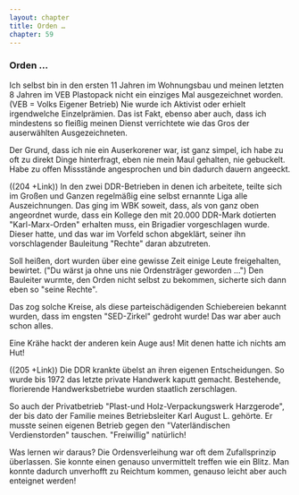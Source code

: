 ```yaml
---  
layout: chapter
title: Orden …
chapter: 59
---  
```


### Orden …

Ich selbst bin in den ersten 11 Jahren im Wohnungsbau und meinen letzten 8
Jahren im VEB Plastopack nicht ein einziges Mal ausgezeichnet worden. (VEB =
Volks Eigener Betrieb) Nie wurde ich Aktivist oder erhielt irgendwelche
Einzelprämien. Das ist Fakt, ebenso aber auch, dass ich mindestens so fleißig
meinen Dienst verrichtete wie das Gros der auserwählten Ausgezeichneten.

Der Grund, dass ich nie ein Auserkorener war, ist ganz simpel, ich habe zu oft
zu direkt Dinge hinterfragt, eben nie mein Maul gehalten, nie gebuckelt. Habe
zu offen Missstände angesprochen und bin dadurch dauern angeeckt.

((204 +Link)) In den zwei DDR-Betrieben in denen ich arbeitete, teilte sich im
Großen und Ganzen regelmäßig eine selbst ernannte Liga alle Auszeichnungen.
Das ging im WBK soweit, dass, als von ganz oben angeordnet wurde, dass ein
Kollege den mit 20.000 DDR-Mark dotierten "Karl-Marx-Orden" erhalten muss, ein
Brigadier vorgeschlagen wurde. Dieser hatte, und das war im Vorfeld schon
abgeklärt, seiner ihn vorschlagender Bauleitung "Rechte" daran abzutreten.

Soll heißen, dort wurden über eine gewisse Zeit einige Leute freigehalten,
bewirtet. ("Du wärst ja ohne uns nie Ordensträger geworden …") Den Bauleiter
wurmte, den Orden nicht selbst zu bekommen, sicherte sich dann eben so "seine
Rechte".

Das zog solche Kreise, als diese parteischädigenden Schiebereien bekannt
wurden, dass im engsten "SED-Zirkel" gedroht wurde! Das war aber auch schon
alles.

Eine Krähe hackt der anderen kein Auge aus! Mit denen hatte ich nichts am Hut!

((205 +Link)) Die DDR krankte übelst an ihren eigenen Entscheidungen. So wurde
bis 1972 das letzte private Handwerk kaputt gemacht. Bestehende, florierende
Handwerksbetriebe wurden staatlich zerschlagen.

So auch der Privatbetrieb "Plast-und Holz-Verpackungswerk Harzgerode", der bis
dato der Familie meines Betriebsleiter Karl August L. gehörte. Er musste
seinen eigenen Betrieb gegen den "Vaterländischen Verdienstorden" tauschen.
"Freiwillig" natürlich!

Was lernen wir daraus? Die Ordensverleihung war oft dem Zufallsprinzip
überlassen. Sie konnte einen genauso unvermittelt treffen wie ein Blitz. Man
konnte dadurch unverhofft zu Reichtum kommen, genauso leicht aber auch
enteignet werden!

